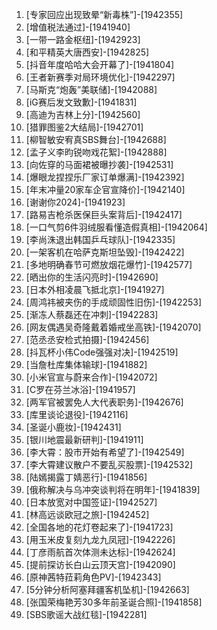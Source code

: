 
1. [专家回应出现致晕“新毒株”]-[1942355]
1. [增值税法通过]-[1941940]
1. [一带一路金枢纽]-[1942923]
1. [和平精英大唐西安]-[1942825]
1. [抖音年度哈哈大会开幕了]-[1941804]
1. [王者新赛季对局环境优化]-[1942297]
1. [马斯克“炮轰”美联储]-[1942088]
1. [iG赛后发文致歉]-[1941831]
1. [高迪为吉林上分]-[1942560]
1. [猎罪图鉴2大结局]-[1942701]
1. [柳智敏安宥真SBS舞台]-[1942688]
1. [孟子义李昀锐吻戏花絮]-[1942888]
1. [向佐穿的马面裙被曝抄袭]-[1942531]
1. [爆眼龙捏捏乐厂家订单爆满]-[1942392]
1. [年末冲量20家车企官宣降价]-[1942140]
1. [谢谢你2024]-[1941923]
1. [路易吉枪杀医保巨头案背后]-[1942417]
1. [一口气剪6件羽绒服看懂造假真相]-[1942064]
1. [李尚洙退出韩国乒乓球队]-[1942335]
1. [一架客机在哈萨克斯坦坠毁]-[1942422]
1. [多地明确春节可燃放烟花爆竹]-[1942577]
1. [晒出你的生活闪亮时]-[1942690]
1. [日本外相凌晨飞抵北京]-[1941927]
1. [周鸿祎被夹伤的手成顽固性旧伤]-[1942253]
1. [渐冻人蔡磊还在冲刺]-[1942283]
1. [网友偶遇吴奇隆戴着婚戒坐高铁]-[1942070]
1. [范丞丞安检式拍摄]-[1942456]
1. [抖瓦杯小伟Code强强对决]-[1942519]
1. [当詹杜库集体输球]-[1941882]
1. [小米官宣与蔚来合作]-[1942072]
1. [C罗在芬兰冰浴]-[1941957]
1. [两军官被罢免人大代表职务]-[1942676]
1. [库里谈论退役]-[1942116]
1. [圣诞小鹿妆]-[1942431]
1. [银川地震最新研判]-[1941911]
1. [李大霄：股市开始有希望了]-[1942549]
1. [李大霄建议散户不要乱买股票]-[1942532]
1. [陆嫣揭露丁婧恶行]-[1941856]
1. [俄称解决与乌冲突谈判将在明年]-[1941839]
1. [日本放宽对中国签证]-[1942527]
1. [林高远谈欧冠之旅]-[1942452]
1. [全国各地的花灯卷起来了]-[1941723]
1. [用玉米皮复刻九龙九凤冠]-[1942226]
1. [丁彦雨航首次体测未达标]-[1942624]
1. [提前探访长白山云顶天宫]-[1942090]
1. [原神茜特菈莉角色PV]-[1942343]
1. [5分钟分析阿塞拜疆客机坠机]-[1942663]
1. [张国荣梅艳芳30多年前圣诞合照]-[1941858]
1. [SBS歌谣大战红毯]-[1942281]